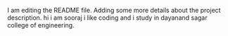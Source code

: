 I am editing the README file. Adding some more details about the project description.
 hi i am sooraj i like coding and i study in dayanand sagar college of engineering.
